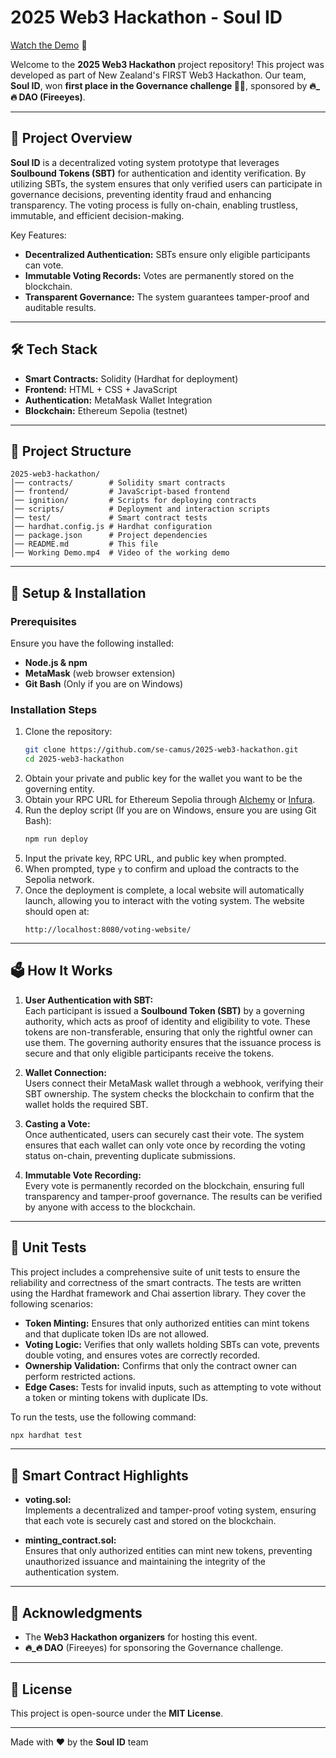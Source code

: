 # 2025 Web3 Hackathon - Soul ID 
[Watch the Demo](https://youtu.be/CzM22fvxnUs) 🎥  

Welcome to the **2025 Web3 Hackathon** project repository! This project was developed as part of New Zealand's FIRST Web3 Hackathon. Our team, **Soul ID**, won **first place in the Governance challenge 👑🥇**, sponsored by **🔥_🔥 DAO (Fireeyes)**.

---

## 🚀 Project Overview
**Soul ID** is a decentralized voting system prototype that leverages **Soulbound Tokens (SBT)** for authentication and identity verification. By utilizing SBTs, the system ensures that only verified users can participate in governance decisions, preventing identity fraud and enhancing transparency. The voting process is fully on-chain, enabling trustless, immutable, and efficient decision-making.

Key Features:
- **Decentralized Authentication:** SBTs ensure only eligible participants can vote.
- **Immutable Voting Records:** Votes are permanently stored on the blockchain.
- **Transparent Governance:** The system guarantees tamper-proof and auditable results.

---

## 🛠️ Tech Stack
- **Smart Contracts:** Solidity (Hardhat for deployment)
- **Frontend:** HTML + CSS + JavaScript
- **Authentication:** MetaMask Wallet Integration
- **Blockchain:** Ethereum Sepolia (testnet)

---

## 📂 Project Structure
```
2025-web3-hackathon/
│── contracts/        # Solidity smart contracts
│── frontend/         # JavaScript-based frontend
│── ignition/         # Scripts for deploying contracts
│── scripts/          # Deployment and interaction scripts
│── test/             # Smart contract tests
│── hardhat.config.js # Hardhat configuration
│── package.json      # Project dependencies
│── README.md         # This file
│── Working Demo.mp4  # Video of the working demo
```

---

## 🔧 Setup & Installation
### Prerequisites
Ensure you have the following installed:
- **Node.js & npm**
- **MetaMask** (web browser extension)
- **Git Bash** (Only if you are on Windows)

### Installation Steps
1. Clone the repository:
   ```sh
   git clone https://github.com/se-camus/2025-web3-hackathon.git
   cd 2025-web3-hackathon
   ```
2. Obtain your private and public key for the wallet you want to be the governing entity.
3. Obtain your RPC URL for Ethereum Sepolia through [Alchemy](https://www.alchemy.com/) or [Infura](https://infura.io/).
4. Run the deploy script (If you are on Windows, ensure you are using Git Bash):
   ```sh
   npm run deploy
   ```
5. Input the private key, RPC URL, and public key when prompted.
6. When prompted, type `y` to confirm and upload the contracts to the Sepolia network.
7. Once the deployment is complete, a local website will automatically launch, allowing you to interact with the voting system. The website should open at:
   ```
   http://localhost:8080/voting-website/
   ```

---

## 🗳️ How It Works
1. **User Authentication with SBT:**  
   Each participant is issued a **Soulbound Token (SBT)** by a governing authority, which acts as proof of identity and eligibility to vote. These tokens are non-transferable, ensuring that only the rightful owner can use them. The governing authority ensures that the issuance process is secure and that only eligible participants receive the tokens.

2. **Wallet Connection:**  
   Users connect their MetaMask wallet through a webhook, verifying their SBT ownership. The system checks the blockchain to confirm that the wallet holds the required SBT.

3. **Casting a Vote:**  
   Once authenticated, users can securely cast their vote. The system ensures that each wallet can only vote once by recording the voting status on-chain, preventing duplicate submissions.

4. **Immutable Vote Recording:**  
   Every vote is permanently recorded on the blockchain, ensuring full transparency and tamper-proof governance. The results can be verified by anyone with access to the blockchain.

---

## 🧪 Unit Tests
This project includes a comprehensive suite of unit tests to ensure the reliability and correctness of the smart contracts. The tests are written using the Hardhat framework and Chai assertion library. They cover the following scenarios:
- **Token Minting:** Ensures that only authorized entities can mint tokens and that duplicate token IDs are not allowed.
- **Voting Logic:** Verifies that only wallets holding SBTs can vote, prevents double voting, and ensures votes are correctly recorded.
- **Ownership Validation:** Confirms that only the contract owner can perform restricted actions.
- **Edge Cases:** Tests for invalid inputs, such as attempting to vote without a token or minting tokens with duplicate IDs.

To run the tests, use the following command:
```sh
npx hardhat test
```

---

## 📜 Smart Contract Highlights
- **voting.sol:**  
  Implements a decentralized and tamper-proof voting system, ensuring that each vote is securely cast and stored on the blockchain.

- **minting_contract.sol:**  
  Ensures that only authorized entities can mint new tokens, preventing unauthorized issuance and maintaining the integrity of the authentication system.

---

## 📢 Acknowledgments
- The **Web3 Hackathon organizers** for hosting this event.
- **🔥_🔥 DAO** (Fireeyes) for sponsoring the Governance challenge.

---

## 📄 License
This project is open-source under the **MIT License**.

---

Made with ❤️ by the **Soul ID** team
